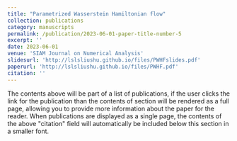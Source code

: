 ```yaml
---
title: "Parametrized Wasserstein Hamiltonian flow"
collection: publications
category: manuscripts
permalink: /publication/2023-06-01-paper-title-number-5
excerpt: ''
date: 2023-06-01
venue: 'SIAM Journal on Numerical Analysis'
slidesurl: 'http://lslsliushu.github.io/files/PWHFslides.pdf'
paperurl: 'http://lslsliushu.github.io/files/PWHF.pdf'
citation: ''
---
```


The contents above will be part of a list of publications, if the user clicks the link for the publication than the contents of section will be rendered as a full page, allowing you to provide more information about the paper for the reader. When publications are displayed as a single page, the contents of the above "citation" field will automatically be included below this section in a smaller font.
